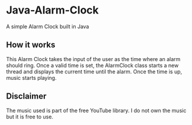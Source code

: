 # Java-Alarm-Clock
A simple Alarm Clock built in Java

## How it works
This Alarm Clock takes the input of the user as the time where an alarm should ring. Once a valid time is set, the AlarmClock class starts a new thread and displays the current time until the alarm. Once the time is up, music starts playing.

## Disclaimer
The music used is part of the free YouTube library. I do not own the music but it is free to use.
